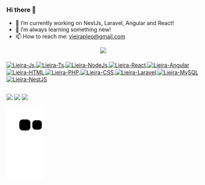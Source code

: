 ### Hi there 👋

- 🔭 I’m currently working on NestJs, Laravel, Angular and React!
- 🌱 I’m always learning something new!
- 📫 How to reach me: vieirapleo@gmail.com

<div align="center">
  <a href="https://github.com/lieira">
  <img height="180em" src="https://github-readme-stats.vercel.app/api?username=lieira&show_icons=true&theme=dracula&include_all_commits=true&count_private=true"/>
</div>

<div style="display: inline_block"><br>
  <img align="center" alt="Lieira-Js" src="https://img.shields.io/badge/JavaScript-F7DF1E?style=for-the-badge&logo=javascript&logoColor=black">
  <img align="center" alt="Lieira-Ts" src="https://img.shields.io/badge/TypeScript-007ACC?style=for-the-badge&logo=typescript&logoColor=white">
  <img align="center" alt="Lieira-NodeJs" src="https://img.shields.io/badge/Node.js-43853D?style=for-the-badge&logo=node.js&logoColor=white">
  <img align="center" alt="Lieira-React" src="https://img.shields.io/badge/React-20232A?style=for-the-badge&logo=angular&logoColor=61DAFB">
  <img align="center" alt="Lieira-Angular" src="https://img.shields.io/badge/Angular-20232A?style=for-the-badge&logo=angular&logoColor=61DAFB">
  <img align="center" alt="Lieira-HTML" src="https://img.shields.io/badge/HTML5-E34F26?style=for-the-badge&logo=html5&logoColor=white">
   <img align="center" alt="Lieira-PHP" src="https://img.shields.io/badge/PHP-FF2D20?style=for-the-badge&logo=php&logoColor=white">
  <img align="center" alt="Lieira-CSS" src="https://img.shields.io/badge/CSS3-1572B6?style=for-the-badge&logo=css3&logoColor=white">
  <img align="center" alt="Lieira-Laravel" src="https://img.shields.io/badge/Laravel-FF2D20?style=for-the-badge&logo=laravel&logoColor=white">
   <img align="center" alt="Lieira-MySQL" src="https://img.shields.io/badge/MySQL-F7DF1E?style=for-the-badge&logo=mysql&logoColor=black">
  <img align="center" alt="Lieira-NestJS" src="https://img.shields.io/badge/NestJS-20232A?style=for-the-badge&logo=nestjs&logoColor=61DAFB">
</div>

  ##
 
<div> 

  <a href="https://www.instagram.com/lvperes/" target="_blank"><img src="https://img.shields.io/badge/-Instagram-%23E4405F?style=for-the-badge&logo=instagram&logoColor=white" target="_blank"></a>
  <a href = "mailto:vieirapleo@gmail.com"><img src="https://img.shields.io/badge/-Gmail-%23333?style=for-the-badge&logo=gmail&logoColor=white" target="_blank"></a>
  <a href="https://www.linkedin.com/in/leonardo-vieira-peres-77b6a6199/" target="_blank"><img src="https://img.shields.io/badge/-LinkedIn-%230077B5?style=for-the-badge&logo=linkedin&logoColor=white" target="_blank"></a> 
 
  ![Snake animation](https://github.com/rafaballerini/rafaballerini/blob/output/github-contribution-grid-snake.svg)
 
</div>
